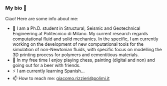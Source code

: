 ### My bio 🌱

Ciao! Here are some info about me:

- 🔭 I am a Ph.D. student in Structural, Seismic and Geotechnical Engineering at Politecnico di Milano. My current research regards computational fluid and solid mechanics. In the specific, I am currently working on the development of new computational tools for the simulation of non-Newtonian fluids, with specific focus on modelling the 3D printing process for polymers and cementitious materials.
- 🌱 In my free time I enjoy playing chess, painting (digital and non) and going out for a beer with friends.
- ⚡ I am currently learning Spanish...
- 📫 How to reach me: giacomo.rizzieri@polimi.it
